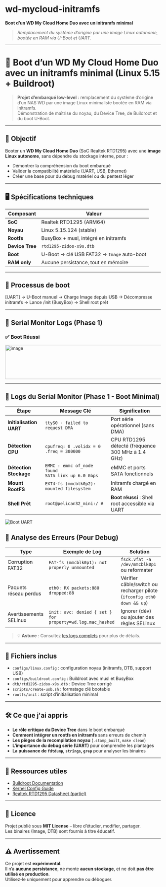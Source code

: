 # wd-mycloud-initramfs
**Boot d’un WD My Cloud Home Duo avec un initramfs minimal**
> *Remplacement du système d’origine par une image Linux autonome, bootée en RAM via U-Boot et UART.*
***
# 🚀 Boot d’un WD My Cloud Home Duo avec un initramfs minimal (Linux 5.15 + Buildroot)

> **Projet d’embarqué low-level** : remplacement du système d’origine d’un NAS WD par une image Linux minimaliste bootée en RAM via initramfs.  
> Démonstration de maîtrise du noyau, du Device Tree, de Buildroot et du boot U-Boot.

---

## 🎯 Objectif

Booter un **WD My Cloud Home Duo** (SoC Realtek RTD1295) avec une **image Linux autonome**, sans dépendre du stockage interne, pour :
- Démontrer la compréhension du boot embarqué
- Valider la compatibilité matérielle (UART, USB, Ethernet)
- Créer une base pour du debug matériel ou du pentest léger

---

## 🖥️ Spécifications techniques

| Composant | Valeur |
|----------|-------|
| **SoC** | Realtek RTD1295 (ARM64) |
| **Noyau** | Linux 5.15.124 (stable) |
| **Rootfs** | BusyBox + musl, intégré en initramfs |
| **Device Tree** | `rtd1295-zidoo-x9s.dtb` |
| **Boot** | U-Boot → clé USB FAT32 → `Image` auto-boot |
| **RAM only** | Aucune persistance, tout en mémoire |

---

## 🔌 Processus de boot
[UART] → U-Boot manuel
       → Charge Image depuis USB
       → Décompresse initramfs
       → Lance /init (BusyBox)
       → Shell root prêt

---
## 📡 Serial Monitor Logs (Phase 1)

### ✅ Boot Réussi
<img width="822" height="110" alt="image" src="https://github.com/user-attachments/assets/4d33f5fe-ca3a-499d-928f-6112155bdde9" />

---
## 📡 Logs du Serial Monitor (Phase 1 - Boot Minimal)

| **Étape**               | **Message Clé**                                                                 | **Signification**                                                                 |
|-------------------------|---------------------------------------------------------------------------------|----------------------------------------------------------------------------------|
| **Initialisation UART** | `ttyS0 - failed to request DMA`                                                 | Port série opérationnel (sans DMA)                                               |
| **Détection CPU**       | `cpufreq: 0 .volidx = 0 .freq = 300000`                                        | CPU RTD1295 détecté (fréquence 300 MHz à 1.4 GHz)                                |
| **Détection Stockage**  | `EMMC : emmc of_node found`<br>`SATA link up 6.0 Gbps`                         | eMMC et ports SATA fonctionnels                                                  |
| **Mount RootFS**        | `EXT4-fs (mmcblk0p2): mounted filesystem`                                      | Initramfs chargé en RAM                                                          |
| **Shell Prêt**          | `root@pelican32_mini:/ #`                                                      | **Boot réussi** : Shell root accessible via UART                                 |

![Boot UART](screenshots/boot-uart.jpg)

## 🐛 Analyse des Erreurs (Pour Debug)

| **Type**                | **Exemple de Log**                                                             | **Solution**                                                                   |
|-------------------------|--------------------------------------------------------------------------------|-------------------------------------------------------------------------------|
| Corruption FAT32        | `FAT-fs (mmcblk0p1): not properly unmounted`                                  | `fsck.vfat -a /dev/mmcblk0p1` ou reformater                                  |
| Paquets réseau perdus   | `eth0: RX packets:880 dropped:88`                                             | Vérifier câble/switch ou recharger pilote (`ifconfig eth0 down && up`)       |
| Avertissements SELinux  | `init: avc: denied { set } for property=wd.log.mac_hashed`                    | Ignorer (dév) ou ajouter des règles SELinux                                  |

> 💡 **Astuce** : Consultez [les logs complets](logs/full_boot.log) pour plus de détails.





---

## 📂 Fichiers inclus

- `configs/linux.config` : configuration noyau (initramfs, DTB, support USB)
- `configs/buildroot.config` : Buildroot avec musl et BusyBox
- `dtb/rtd1295-zidoo-x9s.dtb` : Device Tree corrigé
- `scripts/create-usb.sh` : formatage clé bootable
- `rootfs/init` : script d’initialisation minimal

---

## 🛠️ Ce que j'ai appris

- **Le rôle critique du Device Tree** dans le boot embarqué
- **Comment intégrer un rootfs en initramfs** sans erreurs de chemin
- **Les pièges de la recompilation noyau** (`.stamp_built`, `make clean`)
- **L’importance du debug série (UART)** pour comprendre les plantages
- **La puissance de `fdtdump`, `strings`, `grep`** pour analyser les binaires

---

## 📎 Ressources utiles

- [Buildroot Documentation](https://buildroot.org/)
- [Kernel Config Guide](https://www.kernel.org/doc/html/latest/admin-guide/kernel-parameters.html)
- [Realtek RTD1295 Datasheet (partiel)](https://github.com/rd129x)

---

## 📄 Licence

Projet publié sous **MIT License** – libre d’étudier, modifier, partager.  
Les binaires (Image, DTB) sont fournis à titre éducatif.

---

## ⚠️ Avertissement

Ce projet est **expérimental**.  
Il n’a **aucune persistance**, ne monte **aucun stockage**, et ne doit **pas être utilisé en production**.  
Utilisez-le uniquement pour apprendre ou déboguer.
